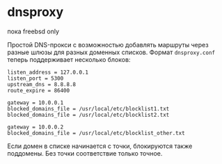 # dnsproxy

пока freebsd only

Простой DNS-прокси с возможностью добавлять маршруты через разные шлюзы для
разных доменных списков. Формат `dnsproxy.conf` теперь поддерживает несколько
блоков:

```
listen_address = 127.0.0.1
listen_port = 5300
upstream_dns = 8.8.8.8
route_expire = 86400

gateway = 10.0.0.1
blocked_domains_file = /usr/local/etc/blocklist1.txt
blocked_domains_file = /usr/local/etc/blocklist2.txt

gateway = 10.0.0.2
blocked_domains_file = /usr/local/etc/blocklist_other.txt
```

Если домен в списке начинается с точки, блокируются также поддомены. Без точки
соответствие только точное.
